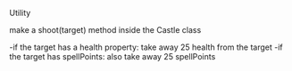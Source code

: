 Utility 

make a shoot(target) method inside the Castle class

-if the target has a health property: take away 25 health from the target
-if the target has spellPoints:  also take away 25 spellPoints